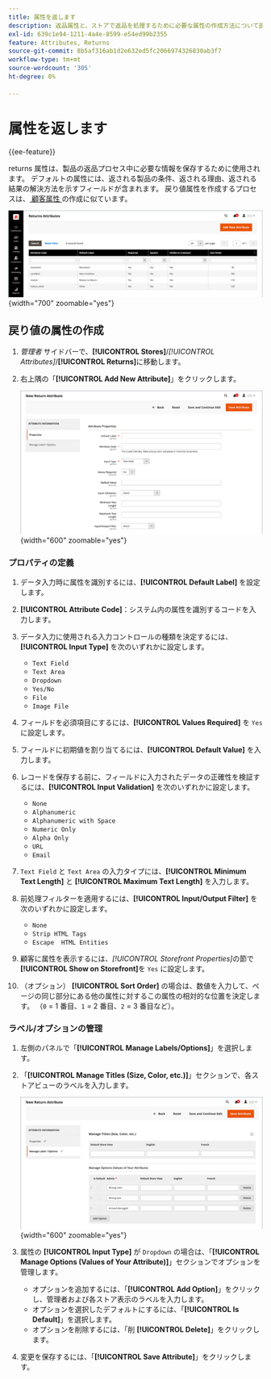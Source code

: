 ```yaml
---
title: 属性を返します
description: 返品属性と、ストアで返品を処理するために必要な属性の作成方法について説明します。
exl-id: 639c1e94-1211-4a4e-8599-e54ed99b2355
feature: Attributes, Returns
source-git-commit: 8b5af316ab1d2e632ed5fc2066974326830ab3f7
workflow-type: tm+mt
source-wordcount: '305'
ht-degree: 0%

---
```


# 属性を返します

{{ee-feature}}

returns 属性は、製品の返品プロセス中に必要な情報を保存するために使用されます。 デフォルトの属性には、返される製品の条件、返される理由、返される結果の解決方法を示すフィールドが含まれます。 戻り値属性を作成するプロセスは、[ 顧客属性 ](../customers/attribute-properties.md) の作成に似ています。

![Admin – 属性を返します ](./assets/attribute-returns.png){width="700" zoomable="yes"}

## 戻り値の属性の作成

1. _管理者_ サイドバーで、**[!UICONTROL Stores]**/_[!UICONTROL Attributes]_/**[!UICONTROL Returns]**&#x200B;に移動します。

1. 右上隅の「**[!UICONTROL Add New Attribute]**」をクリックします。

   ![ 新しい戻り値 – 属性プロパティ ](./assets/attribute-returns-new-properties.png){width="600" zoomable="yes"}

### プロパティの定義

1. データ入力時に属性を識別するには、**[!UICONTROL Default Label]** を設定します。

1. **[!UICONTROL Attribute Code]**：システム内の属性を識別するコードを入力します。

1. データ入力に使用される入力コントロールの種類を決定するには、**[!UICONTROL Input Type]** を次のいずれかに設定します。

   - `Text Field`
   - `Text Area`
   - `Dropdown`
   - `Yes/No`
   - `File`
   - `Image File`

1. フィールドを必須項目にするには、**[!UICONTROL Values Required]** を `Yes` に設定します。

1. フィールドに初期値を割り当てるには、**[!UICONTROL Default Value]** を入力します。

1. レコードを保存する前に、フィールドに入力されたデータの正確性を検証するには、**[!UICONTROL Input Validation]** を次のいずれかに設定します。

   - `None`
   - `Alphanumeric`
   - `Alphanumeric with Space`
   - `Numeric Only`
   - `Alpha Only`
   - `URL`
   - `Email`

1. `Text Field` と `Text Area` の入力タイプには、**[!UICONTROL Minimum Text Length]** と **[!UICONTROL Maximum Text Length]** を入力します。

1. 前処理フィルターを適用するには、**[!UICONTROL Input/Output Filter]** を次のいずれかに設定します。

   - `None`
   - `Strip HTML Tags`
   - `Escape  HTML Entities`

1. 顧客に属性を表示するには、_[!UICONTROL Storefront Properties]_&#x200B;の節で&#x200B;**[!UICONTROL Show on Storefront]**&#x200B;を `Yes` に設定します。

1. （オプション） **[!UICONTROL Sort Order]** の場合は、数値を入力して、ページの同じ部分にある他の属性に対するこの属性の相対的な位置を決定します。 （`0` = 1 番目、`1` = 2 番目、`2` = 3 番目など）。

### ラベル/オプションの管理

1. 左側のパネルで「**[!UICONTROL Manage Labels/Options]**」を選択します。

1. 「**[!UICONTROL Manage Titles (Size, Color, etc.)]**」セクションで、各ストアビューのラベルを入力します。

   ![ ラベルの管理 ](./assets/return-attributes.png){width="600" zoomable="yes"}

1. 属性の **[!UICONTROL Input Type]** が `Dropdown` の場合は、「**[!UICONTROL Manage Options (Values of Your Attribute)]**」セクションでオプションを管理します。

   - オプションを追加するには、「**[!UICONTROL Add Option]**」をクリックし、管理者および各ストア表示のラベルを入力します。
   - オプションを選択したデフォルトにするには、「**[!UICONTROL Is Default]**」を選択します。
   - オプションを削除するには、「削 **[!UICONTROL Delete]**」をクリックします。

1. 変更を保存するには、「**[!UICONTROL Save Attribute]**」をクリックします。
